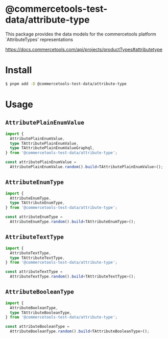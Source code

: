 # @commercetools-test-data/attribute-type

This package provides the data models for the commercetools platform `AttributeTypes' representations

https://docs.commercetools.com/api/projects/productTypes#attributetype

# Install

```bash
$ pnpm add -D @commercetools-test-data/attribute-type
```

# Usage

## `AttributePlainEnumValue`

```ts
import {
  AttributePlainEnumValue,
  type TAttributePlainEnumValue,
  type TAttributePlainEnumValueGraphql,
} from '@commercetools-test-data/attribute-type';

const attributePlainEnumValue =
  AttributePlainEnumValue.random().build<TAttributePlainEnumValue>();
```

## `AttributeEnumType`

```ts
import {
  AttributeEnumType,
  type TAttributeEnumType,
} from '@commercetools-test-data/attribute-type';

const attributeEnumType =
  AttributeEnumType.random().build<TAttributeEnumType>();
```

## `AttributeTextType`

```ts
import {
  AttributeTextType,
  type TAttributeTextType,
} from '@commercetools-test-data/attribute-type';

const attributeTextType =
  AttributeTextType.random().build<TAttributeTextType>();
```

## `AttributeBooleanType`

```ts
import {
  AttributeBooleanType,
  type TAttributeBooleanType,
} from '@commercetools-test-data/attribute-type';

const attributeBooleanType =
  AttributeBooleanType.random().build<TAttributeBooleanType>();
```
